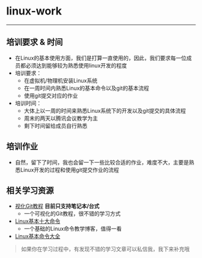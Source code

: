 # linux-work  

---  

## 培训要求 & 时间

- 在Linux的基本使用方面，我们是打算一直使用的，因此，我们要求每一位成员都必须达到能够较为熟悉使用linux开发的程度  
- 培训要求：
  - 在虚拟机/物理机安装Linux系统
  - 在一周时间内熟悉Linux的基本命令以及git的基本流程
  - 使用git提交对应的作业
- 培训时间：
  - 大体上以一周的时间来熟悉Linux系统下的开发以及git提交的具体流程
  - 周末的两天以腾讯会议教学为主
  - 剩下时间留给成员自行熟悉

## 培训作业

- 自然，留下了时间，我也会留一下一些比较合适的作业，难度不大，主要是熟悉Linux开发的过程和使用git提交作业的流程

## 相关学习资源  

- [视化Git教程](https://learngitbranching.js.org/?local=zh_CN)  **目前只支持笔记本/台式**  
  - 一个可视化的Git教程，很不错的学习方式  
- [Linux基本十大命令](https://blog.csdn.net/qq_40588512/article/details/104331701)  
  - 一个基础的Linux命令教学博客，值得一看
- [Linux基本命令大全](https://www.cnblogs.com/yjd_hycf_space/p/7730690.html)

> 如果你在学习过程中，有发现不错的学习文章可以私信我，我下来补充哦
